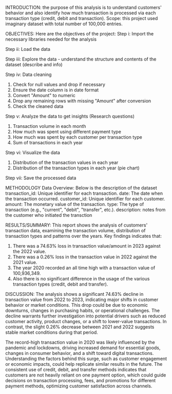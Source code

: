 INTRODUCTION: the purpose of this analysis is to understand customers' behavior and also identify how much transaction is processed via each transaction type (credit, debit and transaction).
Scope: this project used imaginary dataset with total number of 100,000 entries.

OBJECTIVES: Here are the objectives of the project:
Step i: Import the necessary libraries needed for the analysis

Step ii: Load the data

Step iii: Explore the data - understand the structure and contents of the dataset (describe and info)

Step iv: Data cleaning

1. Check for null values and drop if necessary
2. Ensure the date column is in date format
3. Convert "Amount" to numeric
4. Drop any remaining rows with missing "Amount" after conversion
5. Check the cleaned data
   
Step v: Analyze the data to get insights (Research questions)

1. Transaction volume in each month
2. How much was spent using different payment type
3. How much was spent by each customer per transaction type
4. Sum of transactions in each year

Step vi: Visualize the data

1. Distribution of the transaction values in each year
2. Distribution of the transaction types in each year (pie chart)

Step vii: Save the processed data

METHODOLOGY 
Data Overview: Below is the description of the dataset
transaction_id: Unique identifier for each transaction.
date: The date when the transaction occurred.
customer_id: Unique identifier for each customer.
amount: The monetary value of the transaction.
type: The type of transaction (e.g., "current", "debit", "transfer", etc.).
description: notes from the customer who initiated the transction

RESULTS/SUMMARY:
This report shows the analysis of customers' transaction data, examining the transaction volume, distribution of transaction types and patterns over the years. Key findings indicates that:
1. There was a 74.63% loss in transaction value/amount in 2023 against the 2022 value.
2. There was a 0.26% loss in the transaction value in 2022 against the 2021 value.
3. The year 2020 recorded an all time high with a transaction value of 100,936,349.
4. Also there is no significant difference in the usage of the various transaction types (credit, debit and transfer).

DISCUSSION:
The analysis shows a significant 74.63% decline in transaction value from 2022 to 2023, indicating major shifts in customer behavior or market conditions. This drop could be due to economic downturns, changes in purchasing habits, or operational challenges. The decline warrants further investigation into potential drivers such as reduced customer activity, product changes, or a shift to lower-value transactions. In contrast, the slight 0.26% decrease between 2021 and 2022 suggests stable market conditions during that period.

The record-high transaction value in 2020 was likely influenced by the pandemic and lockdowns, driving increased demand for essential goods, changes in consumer behavior, and a shift toward digital transactions. Understanding the factors behind this surge, such as customer engagement or economic impacts, could help replicate similar results in the future. The consistent use of credit, debit, and transfer methods indicates that customers are not heavily reliant on one payment option, which could guide decisions on transaction processing, fees, and promotions for different payment methods, optimizing customer satisfaction across channels.
